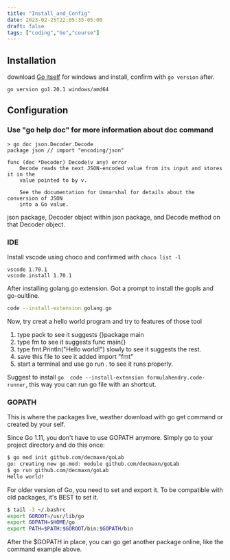 ```yaml
---
title: "Install_and_Config"
date: 2023-02-25T22:05:35-05:00
draft: false
tags: ["coding","Go","course"]
---
```


## Installation

download [Go itself](https://go.dev/dl/) for windows and install, confirm with ```go version``` after. 
```
go version go1.20.1 windows/amd64
```

## Configuration

### Use "go help doc" for more information about doc command
```
> go doc json.Decoder.Decode
package json // import "encoding/json"

func (dec *Decoder) Decode(v any) error
    Decode reads the next JSON-encoded value from its input and stores it in the
    value pointed to by v.

    See the documentation for Unmarshal for details about the conversion of JSON
    into a Go value.
```
json package, Decoder object within json package, and Decode method on that Decoder object.

### IDE

Install vscode using choco and confirmed with ```choco list -l```
```
vscode 1.70.1
vscode.install 1.70.1
```

After installing golang.go extension.  Got a prompt to install the gopls and go-ouitline.

```bash
code --install-extension golang.go 
```

Now, try creat a hello world program and try to features of those tool

1. type pack to see it suggests {}package main
2. type fm to see it suggests func main{}
3. type fmt.Println("Hello world!") slowly to see it suggests the rest.
4. save this file to see it added import "fmt"
5. start a terminal and use go run . to see it runs properly.

Suggest to install ```go  code --install-extension formulahendry.code-runner```, this way you can run go file with an shortcut.

### GOPATH

This is where the packages live, weather download with go get command or created by your self.

Since Go 1.11, you don't have to use GOPATH anymore. Simply go to your project directory and do this once: 

```bash
$ go mod init github.com/decmaxn/goLab
go: creating new go.mod: module github.com/decmaxn/goLab
$ go run github.com/decmaxn/goLab
Hello world!
```
For older version of Go, you need to set and export it. To be compatible with old packages, it's BEST to set it.

```bash
$ tail -3 ~/.bashrc 
export GOROOT=/usr/lib/go
export GOPATH=$HOME/go
export PATH=$PATH:$GOROOT/bin:$GOPATH/bin
```
After the $GOPATH in place, you can go get another package online, like the command example above.
